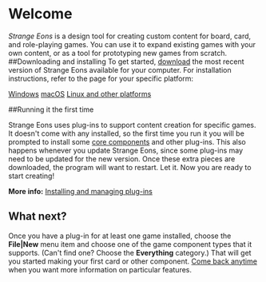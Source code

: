 # Welcome
*Strange Eons* is a design tool for creating custom content for board, card, and role-playing games. You can use it to expand existing games with your own content, or as a tool for prototyping new games from scratch.
##Downloading and installing
To get started, [download](http://cgjennings.ca/eons/download/update.html) the most recent version of Strange Eons available for your computer. For installation instructions, refer to the page for your specific platform:

[Windows](install-win.md)
[macOS](install-mac.md)
[Linux and other platforms](install-other.md)

##Running it the first time

Strange Eons uses plug-ins to support content creation for specific games. It doesn't come with any installed, so the first time you run it you will be prompted to install some [core components](corecomponents.md) and other plug-ins. This also happens whenever you update Strange Eons, since some plug-ins may need to be updated for the new version. Once these extra pieces are downloaded, the program will want to restart. Let it. Now you are ready to start creating!

**More info:** [Installing and managing plug-ins](installing-managing-plugins.md)

## What next?

Once you have a plug-in for at least one game installed, choose the **File|New** menu item and choose one of the game component types that it supports. (Can't find one? Choose the **Everything** category.) That will get you started making your first card or other component. [Come back anytime](user-manual.md) when you want more information on particular features.